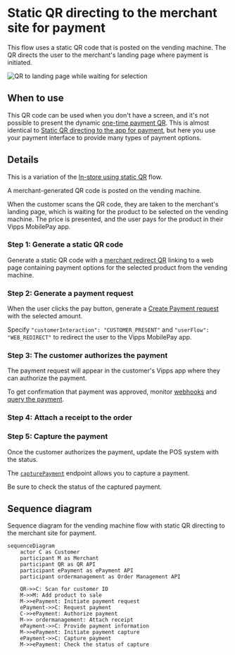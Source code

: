 <!-- START_METADATA
---
title: Static QR directing to the merchant site for payment
sidebar_label: Static QR direct to merchant site for payment
sidebar_position: 30
pagination_next: null
pagination_prev: null
---

import ATTACHRECEIPT from '../_common/_attach_receipt.md'
END_METADATA -->

# Static QR directing to the merchant site for payment

This flow uses a static QR code that is posted on the vending machine.
The QR directs the user to the merchant's landing page where payment is initiated.

![QR to landing page while waiting for selection](images/2_qr_to_landing_page_waiting_for_selection.png)

## When to use

This QR code can be used when you don't have a screen, and it's not possible to present the dynamic [one-time payment QR](one-time-payment.md).
This is almost identical to [Static QR directing to the app for payment](qr-direct-to-payment-in-app.md), but here you use
your payment interface to provide many types of payment options.

## Details

This is a variation of the [In-store using static QR](../static-qr-at-pos/README.md) flow.

A merchant-generated QR code is posted on the vending machine.

When the customer scans the QR code, they are taken to the merchant's landing page, which is waiting for the product to be selected on the vending machine.
The price is presented, and the user pays for the product in their Vipps MobilePay app.

### Step 1: Generate a static QR code

Generate a static QR code with a
[merchant redirect QR](https://developer.vippsmobilepay.com/docs/APIs/qr-api/vipps-qr-api#merchant-redirect-qr-codes)
linking to a web page containing payment options for the selected product from the vending machine.

### Step 2: Generate a payment request

When the user clicks the pay button, generate a
[Create Payment request](https://developer.vippsmobilepay.com/api/epayment/#tag/CreatePayments/operation/createPayment) with the selected amount.

Specify `"customerInteraction": "CUSTOMER_PRESENT"` and `"userFlow": "WEB_REDIRECT"` to redirect the user to the Vipps MobilePay app.

### Step 3: The customer authorizes the payment

The payment request will appear in the customer's Vipps app where they can authorize the payment.

To get confirmation that payment was approved, monitor
[webhooks](https://developer.vippsmobilepay.com/docs/APIs/webhooks-api) and
[query the payment](https://developer.vippsmobilepay.com/api/epayment#tag/QueryPayments/operation/getPayment).

### Step 4: Attach a receipt to the order

<ATTACHRECEIPT />

### Step 5: Capture the payment

Once the customer authorizes the payment, update the POS system with the status.

The
[`capturePayment`](https://developer.vippsmobilepay.com/api/epayment/#tag/AdjustPayments/operation/capturePayment) endpoint
allows you to capture a payment.

Be sure to check the status of the captured payment.

## Sequence diagram

Sequence diagram for the vending machine flow with static QR directing to the merchant site for payment.

``` mermaid
sequenceDiagram
    actor C as Customer
    participant M as Merchant
    participant QR as QR API
    participant ePayment as ePayment API
    participant ordermanagement as Order Management API
    
    QR->>C: Scan for customer ID
    M->>M: Add product to sale
    M->>ePayment: Initiate payment request
    ePayment->>C: Request payment
    C->>ePayment: Authorize payment
    M->> ordermanagement: Attach receipt
    ePayment->>C: Provide payment information
    M->>ePayment: Initiate payment capture
    ePayment->>C: Capture payment
    M->>ePayment: Check the status of capture
```
